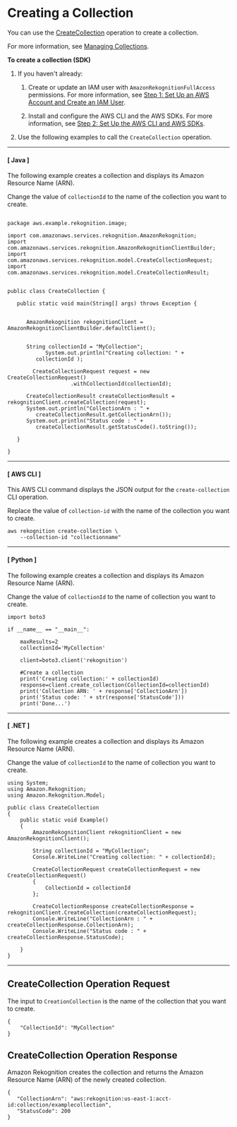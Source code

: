 # Creating a Collection<a name="create-collection-procedure"></a>

You can use the [CreateCollection](API_CreateCollection.md) operation to create a collection\.

For more information, see [Managing Collections](collections.md#managing-collections)\. 

**To create a collection \(SDK\)**

1. If you haven't already:

   1. Create or update an IAM user with `AmazonRekognitionFullAccess` permissions\. For more information, see [Step 1: Set Up an AWS Account and Create an IAM User](setting-up.md#setting-up-iam)\.

   1. Install and configure the AWS CLI and the AWS SDKs\. For more information, see [Step 2: Set Up the AWS CLI and AWS SDKs](setup-awscli-sdk.md)\.

1. Use the following examples to call the `CreateCollection` operation\.

------
#### [ Java ]

   The following example creates a collection and displays its Amazon Resource Name \(ARN\)\.

   Change the value of `collectionId` to the name of the collection you want to create\.

   ```
   
   package aws.example.rekognition.image;
   
   import com.amazonaws.services.rekognition.AmazonRekognition;
   import com.amazonaws.services.rekognition.AmazonRekognitionClientBuilder;
   import com.amazonaws.services.rekognition.model.CreateCollectionRequest;
   import com.amazonaws.services.rekognition.model.CreateCollectionResult;
   
   
   public class CreateCollection {
   
      public static void main(String[] args) throws Exception {
   
   
         AmazonRekognition rekognitionClient = AmazonRekognitionClientBuilder.defaultClient();
   
         
         String collectionId = "MyCollection";
               System.out.println("Creating collection: " +
            collectionId );
               
           CreateCollectionRequest request = new CreateCollectionRequest()
                       .withCollectionId(collectionId);
              
         CreateCollectionResult createCollectionResult = rekognitionClient.createCollection(request); 
         System.out.println("CollectionArn : " +
            createCollectionResult.getCollectionArn());
         System.out.println("Status code : " +
            createCollectionResult.getStatusCode().toString());
   
      }
   
   }
   ```

------
#### [ AWS CLI ]

   This AWS CLI command displays the JSON output for the `create-collection` CLI operation\. 

   Replace the value of `collection-id` with the name of the collection you want to create\.

   ```
   aws rekognition create-collection \
       --collection-id "collectionname"
   ```

------
#### [ Python ]

   The following example creates a collection and displays its Amazon Resource Name \(ARN\)\. 

   Change the value of `collectionId` to the name of collection you want to create\.

   ```
   import boto3
   
   if __name__ == "__main__":
   
       maxResults=2
       collectionId='MyCollection'
   	
       client=boto3.client('rekognition')
   
       #Create a collection
       print('Creating collection:' + collectionId)
       response=client.create_collection(CollectionId=collectionId)
       print('Collection ARN: ' + response['CollectionArn'])
       print('Status code: ' + str(response['StatusCode']))
       print('Done...')
   ```

------
#### [ \.NET ]

   The following example creates a collection and displays its Amazon Resource Name \(ARN\)\.

   Change the value of `collectionId` to the name of collection you want to create\.

   ```
   using System;
   using Amazon.Rekognition;
   using Amazon.Rekognition.Model;
   
   public class CreateCollection
   {
       public static void Example()
       {
           AmazonRekognitionClient rekognitionClient = new AmazonRekognitionClient();
   
           String collectionId = "MyCollection";
           Console.WriteLine("Creating collection: " + collectionId);
   
           CreateCollectionRequest createCollectionRequest = new CreateCollectionRequest()
           {
               CollectionId = collectionId
           };
   
           CreateCollectionResponse createCollectionResponse = rekognitionClient.CreateCollection(createCollectionRequest);
           Console.WriteLine("CollectionArn : " + createCollectionResponse.CollectionArn);
           Console.WriteLine("Status code : " + createCollectionResponse.StatusCode);
   
       }
   }
   ```

------

## CreateCollection Operation Request<a name="createcollection-request"></a>

The input to `CreationCollection` is the name of the collection that you want to create\.

```
{
    "CollectionId": "MyCollection"
}
```

## CreateCollection Operation Response<a name="createcollection-operation-response"></a>

Amazon Rekognition creates the collection and returns the Amazon Resource Name \(ARN\) of the newly created collection\.

```
{
   "CollectionArn": "aws:rekognition:us-east-1:acct-id:collection/examplecollection",
   "StatusCode": 200
}
```